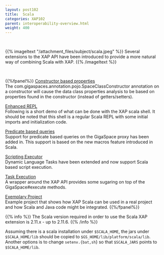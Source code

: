 ```yaml
---
layout: post102
title:  Scala
categories: XAP102
parent: interoperability-overview.html
weight: 400
---
```


<br>

{{% imageltext "/attachment_files/subject/scala.jpeg" %}}
Several extensions to the XAP API have been introduced to provide a more natural way of combining Scala with XAP.
{{% /imageltext %}}



<br>

{{%fpanel%}}
[Constructor based properties](./scala-constructor-based-properties.html)<br>
The com.gigaspaces.annotation.pojo.SpaceClassConstructor annotation on a constructor will cause the data class properties analysis to be based on properties found in the constructor (instead of getters/setters).

[Enhanced REPL](./scala-enhanced-repl.html)<br>
Following is a short demo of what can be done with the XAP scala shell. It should be noted that this shell is a regular Scala REPL with some initial imports and initialization code.

[Predicate based queries](./scala-predicate-based-queries.html)<br>
Support for predicate based queries on the GigaSpace proxy has been added in. This support is based on the new macros feature introduced in Scala.

[Scripting Executor](./scala-scripting-executor.html)<br>
Dynamic Language Tasks have been extended and now support Scala based script execution.

[Task Execution](./scala-task-execution.html)<br>
A wrapper around the XAP API provides some sugaring on top of the GigaSpace#execute methods.

[Exemplary Project](./scala-exemplary-project.html)<br>
Example project that shows how XAP Scala can be used in a real project and how Scala and Java code might be integrated.
{{%/fpanel%}}
<br>

{{% info %}}
The Scala version required in order to use the Scala XAP extension is 2.11.x - up to 2.11.6.
{{% /info %}}

Assuming there is a scala installation under `$SCALA_HOME`, the jars under `$SCALA_HOME/lib` should be copied to `$GS_HOME/lib/platform/scala/lib`.
Another options is to change `setenv.{bat,sh`} so that `$SCALA_JARS` points to `$SCALA_HOME/lib`.
